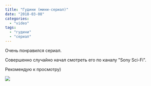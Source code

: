 ```yaml
---
title: "Гудини (мини-сериал)"
date: "2018-03-08"
categories: 
  - "video"
tags: 
  - "гудини"
  - "сериал"
---
```


<!--more-->

Очень понравился сериал.

Совершенно случайно начал смотреть его по каналу "Sony Sci-Fi".

Рекомендую к просмотру)

![](/images/2018/03/gudini.jpg)
